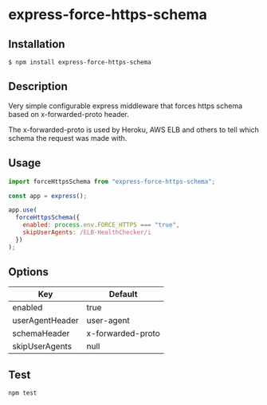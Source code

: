 # express-force-https-schema

## Installation

```
$ npm install express-force-https-schema
```

## Description

Very simple configurable express middleware that forces https schema based on x-forwarded-proto header.

The x-forwarded-proto is used by Heroku, AWS ELB and others to tell which schema the request was made with.

## Usage

```javascript
import forceHttpsSchema from "express-force-https-schema";

const app = express();

app.use(
  forceHttpsSchema({
    enabled: process.env.FORCE_HTTPS === "true",
    skipUserAgents: /ELB-HealthChecker/i
  })
);
```

## Options

| Key             | Default           |
| --------------- | ----------------- |
| enabled         | true              |
| userAgentHeader | user-agent        |
| schemaHeader    | x-forwarded-proto |
| skipUserAgents  | null              |

## Test

```
npm test
```
